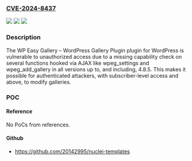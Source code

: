 ### [CVE-2024-8437](https://cve.mitre.org/cgi-bin/cvename.cgi?name=CVE-2024-8437)
![](https://img.shields.io/static/v1?label=Product&message=WP%20Easy%20Gallery%20%E2%80%93%20WordPress%20Gallery%20Plugin&color=blue)
![](https://img.shields.io/static/v1?label=Version&message=*%3C%3D%204.8.5%20&color=brighgreen)
![](https://img.shields.io/static/v1?label=Vulnerability&message=CWE-862%20Missing%20Authorization&color=brighgreen)

### Description

The WP Easy Gallery – WordPress Gallery Plugin plugin for WordPress is vulnerable to unauthorized access due to a missing capability check on several functions hooked via AJAX like wpeg_settings and wpeg_add_gallery in all versions up to, and including, 4.8.5. This makes it possible for authenticated attackers, with subscriber-level access and above, to modify galleries.

### POC

#### Reference
No PoCs from references.

#### Github
- https://github.com/20142995/nuclei-templates

